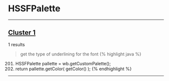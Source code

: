 # HSSFPalette

***

## [Cluster 1](./1)
1 results
> get the type of underlining for the font 
{% highlight java %}
201. HSSFPalette pallette = wb.getCustomPalette();
202. return pallette.getColor( getColor() );
{% endhighlight %}

***

